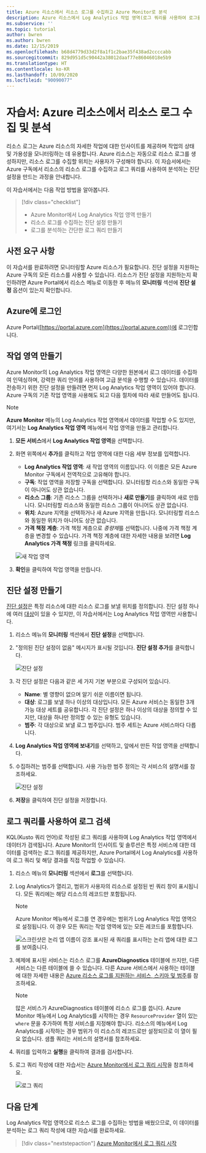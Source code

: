 ```yaml
---
title: Azure 리소스에서 리소스 로그를 수집하고 Azure Monitor로 분석
description: Azure 리소스에서 Log Analytics 작업 영역(로그 쿼리를 사용하여 로그를 분석할 수 있는 작업 영역)으로 리소스 로그를 수집하도록 진단 설정을 구성하는 방법에 대한 자습서입니다.
ms.subservice: ''
ms.topic: tutorial
author: bwren
ms.author: bwren
ms.date: 12/15/2019
ms.openlocfilehash: b68d4779d33d2f8a1f1c2bae35f438ad2ccccabb
ms.sourcegitcommit: 829d951d5c90442a38012daaf77e86046018e5b9
ms.translationtype: HT
ms.contentlocale: ko-KR
ms.lasthandoff: 10/09/2020
ms.locfileid: "90090077"
---
```

# <a name="tutorial-collect-and-analyze-resource-logs-from-an-azure-resource"></a>자습서: Azure 리소스에서 리소스 로그 수집 및 분석

리소스 로그는 Azure 리소스의 자세한 작업에 대한 인사이트를 제공하며 작업의 상태 및 가용성을 모니터링하는 데 유용합니다. Azure 리소스는 자동으로 리소스 로그를 생성하지만, 리소스 로그를 수집할 위치는 사용자가 구성해야 합니다. 이 자습서에서는 Azure 구독에서 리소스의 리소스 로그를 수집하고 로그 쿼리를 사용하여 분석하는 진단 설정을 만드는 과정을 안내합니다.

이 자습서에서는 다음 작업 방법을 알아봅니다.

> [!div class="checklist"]
> * Azure Monitor에서 Log Analytics 작업 영역 만들기
> * 리소스 로그를 수집하는 진단 설정 만들기 
> * 로그를 분석하는 간단한 로그 쿼리 만들기


## <a name="prerequisites"></a>사전 요구 사항

이 자습서를 완료하려면 모니터링할 Azure 리소스가 필요합니다. 진단 설정을 지원하는 Azure 구독의 모든 리소스를 사용할 수 있습니다. 리소스가 진단 설정을 지원하는지 확인하려면 Azure Portal에서 리소스 메뉴로 이동한 후 메뉴의 **모니터링** 섹션에 **진단 설정** 옵션이 있는지 확인합니다.


## <a name="log-in-to-azure"></a>Azure에 로그인
Azure Portal([https://portal.azure.com](https://portal.azure.com))에 로그인합니다.


## <a name="create-a-workspace"></a>작업 영역 만들기
Azure Monitor의 Log Analytics 작업 영역은 다양한 원본에서 로그 데이터를 수집하여 인덱싱하며, 강력한 쿼리 언어를 사용하여 고급 분석을 수행할 수 있습니다. 데이터를 전송하기 위한 진단 설정을 만들려면 먼저 Log Analytics 작업 영역이 있어야 합니다. Azure 구독의 기존 작업 영역을 사용해도 되고 다음 절차에 따라 새로 만들어도 됩니다. 

> [!NOTE]
> **Azure Monitor** 메뉴의 Log Analytics 작업 영역에서 데이터를 작업할 수도 있지만, 여기서는 **Log Analytics 작업 영역** 메뉴에서 작업 영역을 만들고 관리합니다.

1. **모든 서비스**에서 **Log Analytics 작업 영역**을 선택합니다.
2. 화면 위쪽에서 **추가**를 클릭하고 작업 영역에 대한 다음 세부 정보를 입력합니다.
   - **Log Analytics 작업 영역**: 새 작업 영역의 이름입니다. 이 이름은 모든 Azure Monitor 구독에서 전역적으로 고유해야 합니다.
   - **구독**: 작업 영역을 저장할 구독을 선택합니다. 모니터링할 리소스와 동일한 구독이 아니어도 상관 없습니다.
   - **리소스 그룹**: 기존 리소스 그룹을 선택하거나 **새로 만들기**를 클릭하여 새로 만듭니다. 모니터링할 리소스와 동일한 리소스 그룹이 아니어도 상관 없습니다.
   - **위치**: Azure 지역을 선택하거나 새 Azure 지역을 만듭니다. 모니터링할 리소스와 동일한 위치가 아니어도 상관 없습니다.
   - **가격 책정 계층**: 가격 책정 계층으로 *종량제*를 선택합니다. 나중에 가격 책정 계층을 변경할 수 있습니다. 가격 책정 계층에 대한 자세한 내용을 보려면 **Log Analytics 가격 책정** 링크를 클릭하세요.

    ![새 작업 영역](media/tutorial-resource-logs/new-workspace.png)

3. **확인**을 클릭하여 작업 영역을 만듭니다.

## <a name="create-a-diagnostic-setting"></a>진단 설정 만들기
[진단 설정](../platform/diagnostic-settings.md)은 특정 리소스에 대한 리소스 로그를 보낼 위치를 정의합니다. 진단 설정 하나에 여러 [대상](../platform/diagnostic-settings.md#destinations)이 있을 수 있지만, 이 자습서에서는 Log Analytics 작업 영역만 사용합니다.

1. 리소스 메뉴의 **모니터링** 섹션에서 **진단 설정**을 선택합니다.
2. "정의된 진단 설정이 없음" 메시지가 표시될 것입니다. **진단 설정 추가**를 클릭합니다.

    ![진단 설정](media/tutorial-resource-logs/diagnostic-settings.png)

3. 각 진단 설정은 다음과 같은 세 가지 기본 부분으로 구성되어 있습니다.
 
   - **Name**: 별 영향이 없으며 알기 쉬운 이름이면 됩니다.
   - **대상**: 로그를 보낼 하나 이상의 대상입니다. 모든 Azure 서비스는 동일한 3개 가능 대상 세트를 공유합니다. 각 진단 설정은 하나 이상의 대상을 정의할 수 있지만, 대상을 하나만 정의할 수 있는 유형도 있습니다. 
   - **범주**: 각 대상으로 보낼 로그 범주입니다. 범주 세트는 Azure 서비스마다 다릅니다.

4. **Log Analytics 작업 영역에 보내기**를 선택하고, 앞에서 만든 작업 영역을 선택합니다.
5. 수집하려는 범주를 선택합니다. 사용 가능한 범주 정의는 각 서비스의 설명서를 참조하세요.

    ![진단 설정](media/tutorial-resource-logs/diagnostic-setting.png)

6. **저장**을 클릭하여 진단 설정을 저장합니다.

    
 
 ## <a name="use-a-log-query-to-retrieve-logs"></a>로그 쿼리를 사용하여 로그 검색
KQL(Kusto 쿼리 언어)로 작성된 로그 쿼리를 사용하여 Log Analytics 작업 영역에서 데이터가 검색됩니다. Azure Monitor의 인사이트 및 솔루션은 특정 서비스에 대한 데이터를 검색하는 로그 쿼리를 제공하지만, Azure Portal에서 Log Analytics를 사용하여 로그 쿼리 및 해당 결과를 직접 작업할 수 있습니다. 

1. 리소스 메뉴의 **모니터링** 섹션에서 **로그**를 선택합니다.
2. Log Analytics가 열리고, 범위가 사용자의 리소스로 설정된 빈 쿼리 창이 표시됩니다. 모든 쿼리에는 해당 리소스의 레코드만 포함됩니다.

    > [!NOTE]
    > Azure Monitor 메뉴에서 로그를 연 경우에는 범위가 Log Analytics 작업 영역으로 설정됩니다. 이 경우 모든 쿼리는 작업 영역에 있는 모든 레코드를 포함합니다.
   
    ![스크린샷은 논리 앱 이름이 강조 표시된 새 쿼리를 표시하는 논리 앱에 대한 로그를 보여줍니다.](media/tutorial-resource-logs/logs.png)

4. 예제에 표시된 서비스는 리소스 로그를 **AzureDiagnostics** 테이블에 쓰지만, 다른 서비스는 다른 테이블에 쓸 수 있습니다. 다른 Azure 서비스에서 사용하는 테이블에 대한 자세한 내용은 [Azure 리소스 로그를 지원하는 서비스, 스키마 및 범주](../platform/resource-logs-schema.md)를 참조하세요.

    > [!NOTE]
    > 많은 서비스가 AzureDiagnostics 테이블에 리소스 로그를 씁니다. Azure Monitor 메뉴에서 Log Analytics를 시작하는 경우 `ResourceProvider` 열이 있는 `where` 문을 추가하여 특정 서비스를 지정해야 합니다. 리소스의 메뉴에서 Log Analytics를 시작하는 경우 범위가 이 리소스의 레코드로만 설정되므로 이 열이 필요 없습니다. 샘플 쿼리는 서비스의 설명서를 참조하세요.


5. 쿼리를 입력하고 **실행**을 클릭하여 결과를 검사합니다. 
6. 로그 쿼리 작성에 대한 자습서는 [Azure Monitor에서 로그 쿼리 시작](../log-query/get-started-queries.md)을 참조하세요.

    ![로그 쿼리](media/tutorial-resource-logs/log-query-1.png)




## <a name="next-steps"></a>다음 단계
Log Analytics 작업 영역으로 리소스 로그를 수집하는 방법을 배웠으므로, 이 데이터를 분석하는 로그 쿼리 작성에 대한 자습서를 완료하세요.

> [!div class="nextstepaction"]
> [Azure Monitor에서 로그 쿼리 시작](../log-query/get-started-queries.md)

